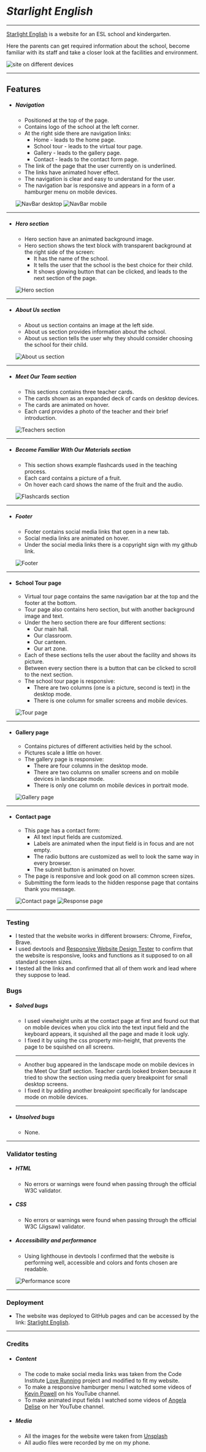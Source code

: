 # *Starlight English*
---
[Starlight English](https://lexach91.github.io/esl-school-website) is a website for an ESL school and kindergarten. 

Here the parents can get required information about the school, become familiar with its staff and take a closer look at the facilities and environment.

![site on different devices](/assets/images/am-i-responsive.png)

---
## Features
+ ##### Navigation
    - Positioned at the top of the page.
    - Contains logo of the school at the left corner.
    - At the right side there are navigation links:
        * Home - leads to the home page.
        * School tour - leads to the virtual tour page.
        * Gallery - leads to the gallery page.
        * Contact - leads to the contact form page.
    - The link of the page that the user currently on is underlined.
    - The links have animated hover effect.
    - The navigation is clear and easy to understand for the user.
    - The navigation bar is responsive and appears in a form of a hamburger menu on mobile devices.

    ![NavBar desktop](assets/images/nav-bar.png)
    ![NavBar mobile](assets/images/nav-bar-mobile.png)
---
+ ##### Hero section
    - Hero section have an animated background image.
    - Hero section shows the text block with transparent background at the right side of the screen:
        * It has the name of the school.
        * It tells the user that the school is the best choice for their child.
        * It shows glowing button that can be clicked, and leads to the next section of the page.
    
    ![Hero section](assets/images/hero-section.png)
---    
+ ##### About Us section
    - About us section contains an image at the left side.
    - About us section provides information about the school.
    - About us section tells the user why they should consider choosing the school for their child.
    
    ![About us section](assets/images/about-us-section.png)
---
+ ##### Meet Our Team section
    - This sections contains three teacher cards.
    - The cards shown as an expanded deck of cards on desktop devices.
    - The cards are animated on hover.
    - Each card provides a photo of the teacher and their brief introduction.

    ![Teachers section](assets/images/teachers.png)
---
+ ##### Become Familiar With Our Materials section
    - This section shows example flashcards used in the teaching process.
    - Each card contains a picture of a fruit.
    - On hover each card shows the name of the fruit and the audio.

    ![Flashcards section](assets/images/flashcards.png)
---
+ ##### Footer
    - Footer contains social media links that open in a new tab.
    - Social media links are animated on hover.
    - Under the social media links there is a copyright sign with my github link.

    ![Footer](assets/images/footer.png)

---
+ #### School Tour page
    - Virtual tour page contains the same navigation bar at the top and the footer at the bottom.
    - Tour page also contains hero section, but with another background image and text.
    - Under the hero section there are four different sections:
        + Our main hall. 
        + Our classroom. 
        + Our canteen. 
        + Our art zone. 
    - Each of these sections tells the user about the facility and shows its picture.
    - Between every section there is a button that can be clicked to scroll to the next section.
    - The school tour page is responsive:
        + There are two columns (one is a picture, second is text) in the desktop mode.
        + There is one column for smaller screens and mobile devices.

    ![Tour page](assets/images/tour-page.png)
---
+ #### Gallery page
    - Contains pictures of different activities held by the school.
    - Pictures scale a little on hover.
    - The gallery page is responsive:
        + There are four columns in the desktop mode.
        + There are two columns on smaller screens and on mobile devices in landscape mode.
        + There is only one column on mobile devices in portrait mode.

    ![Gallery page](assets/images/gallery-page.png)
---
+ #### Contact page
    - This page has a contact form:
        + All text input fields are customized.
        + Labels are animated when the input field is in focus and are not empty.
        + The radio buttons are customized as well to look the same way in every browser.
        + The submit button is animated on hover.
    - The page is responsive and look good on all common screen sizes.
    - Submitting the form leads to the hidden response page that contains thank you message.

    ![Contact page](assets/images/contact-page.png)
    ![Response page](assets/images/response-page.png)

---
### Testing
+ I tested that the website works in different browsers: Chrome, Firefox, Brave.
+ I used devtools and [Responsive Website Design Tester](https://responsivedesignchecker.com/) to confirm that the website is responsive, looks and functions as it supposed to on all standard screen sizes.
+ I tested all the links and confirmed that all of them work and lead where they suppose to lead.

### Bugs
+ ##### Solved bugs
    - I used viewheight units at the contact page at first and found out that on mobile devices when you click into the text input field and the keyboard appears, it squished all the page and made it look ugly.
    - I fixed it by using the css property min-height, that prevents the page to be squished on all screens.
    ---
    - Another bug appeared in the landscape mode on mobile devices in the Meet Our Staff section. Teacher cards looked broken because it tried to show the section using media query breakpoint for small desktop screens.
    - I fixed it by adding another breakpoint specifically for landscape mode on mobile devices.
    ---
+ ##### Unsolved bugs
    - None.
---
### Validator testing
+ ##### HTML
    - No errors or warnings were found when passing through the official W3C validator.
+ ##### CSS
    - No errors or warnings were found when passing through the official W3C (Jigsaw) validator.
+ ##### Accessibility and performance 
    - Using lighthouse in devtools I confirmed that the website is performing well, accessible and colors and fonts chosen are readable.
    
    ![Performance score](assets/images/lighthouse-metrics2.png)

---
### Deployment
+ The website was deployed to GitHub pages and can be accessed by the link: [Starlight English](https://lexach91.github.io/esl-school-website).
---
### Credits
+ ##### Content
    - The code to make social media links was taken from the Code Institute [Love Running](https://github.com/lexach91/love-running-project) project and modified to fit my website.
    - To make a responsive hamburger menu I watched some videos of [Kevin Powell](https://www.youtube.com/user/KepowOb) on his YouTube channel.
    - To make animated input fields I watched some videos of [Angela Delise](https://www.youtube.com/channel/UC_TjoSnaI3CTgIgmSn3rruA) on her YouTube channel.
+ ##### Media
    - All the images for the website were taken from [Unsplash](https://unsplash.com/)
    - All audio files were recorded by me on my phone.